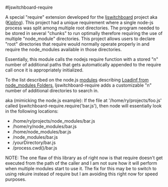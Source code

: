 #ljswitchboard-require

A special "require" extension developed for the [ljswitchboard](https://github.com/chrisJohn404/LabJack-nodejs) project aka ([Kipling](http://labjack.com/support/kipling)).  This project had a unique requirement where a single node-js process was split among multiple root directories.  The program needed to be stored in several "chunks" to run optimally therefore requiring the use of multiple "node_module" directories.  This project allows users to declare "root" directories that require would normally operate properly in and require the node_modules available in those directories.  

Essentially, this module calls the nodejs require function with a stored "n" number of additional paths that gets automatically appended to the require call once it is appropriately initialized.

To the list described on the node.js [modules](http://nodejs.org/api/modules.html)
describing [Loadinf from node_modules Folders](http://nodejs.org/api/modules.html#modules_loading_from_node_modules_folders), ljswitchboard-require adds a customizable "n" number of additional directories to search in.

aka (mimicking the node.js example):
If the file at '/home/ry/projects/foo.js' called ljswitchboard-require.require('bar.js'), then node will essentially look in the following locations:

 * /home/ry/projects/node_modules/bar.js
 * /home/ry/node_modules/bar.js
 * /home/node_modules/bar.js
 * /node_modules/bar.js
 * /yourDirectory/bar.js
 * /process.cwd()/bar.js

 NOTE:
 The one flaw of this library as of right now is that require doesn't get executed from the path of the caller and I am not sure how it will perform when multiple modules start to use it.  The fix for this may be to switch to using rekuire instead of require but I am avoiding this right now for speed purposes.
